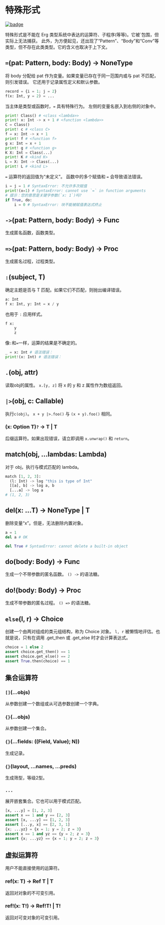 # 特殊形式

[![badge](https://img.shields.io/endpoint.svg?url=https%3A%2F%2Fgezf7g7pd5.execute-api.ap-northeast-1.amazonaws.com%2Fdefault%2Fsource_up_to_date%3Fowner%3Derg-lang%26repos%3Derg%26ref%3Dmain%26path%3Ddoc/EN/API/special.md%26commit_hash%3D06f8edc9e2c0cee34f6396fd7c64ec834ffb5352)](https://gezf7g7pd5.execute-api.ap-northeast-1.amazonaws.com/default/source_up_to_date?owner=erg-lang&repos=erg&ref=main&path=doc/EN/API/special.md&commit_hash=06f8edc9e2c0cee34f6396fd7c64ec834ffb5352)

特殊形式是不能在 Erg 类型系统中表达的运算符、子程序(等等)。它被`包围，但实际上无法捕获。
此外，为方便起见，还出现了“Pattern”、“Body”和“Conv”等类型，但不存在此类类型。它的含义也取决于上下文。

## `=`(pat: Pattern, body: Body) -> NoneType

将 body 分配给 pat 作为变量。如果变量已存在于同一范围内或与 pat 不匹配，则引发错误。
它还用于记录属性定义和默认参数。

```python
record = {i = 1; j = 2}
f(x: Int, y = 2) = ...
```

当主体是类型或函数时，`=` 具有特殊行为。
左侧的变量名嵌入到右侧的对象中。

```python
print! Class() # <class <lambda>>
print! x: Int -> x + 1 # <function <lambda>>
C = Class()
print! c # <class C>
f = x: Int -> x + 1
print! f # <function f>
g x: Int = x + 1
print! g # <function g>
K X: Int = Class(...)
print! K # <kind K>
L = X: Int -> Class(...)
print! L # <kind L>
```

`=` 运算符的返回值为“未定义”。
函数中的多个赋值和 `=` 会导致语法错误。

```python
i = j = 1 # SyntaxError: 不允许多次赋值
print!(x=1) # SyntaxError: cannot use `=` in function arguments
# 提示：您的意思是关键字参数(`x: 1`)吗?
if True, do:
    i = 0 # SyntaxError: 块不能被赋值表达式终止
```

## `->`(pat: Pattern, body: Body) -> Func

生成匿名函数，函数类型。

## `=>`(pat: Pattern, body: Body) -> Proc

生成匿名过程，过程类型。

## `:`(subject, T)

确定主题是否与 T 匹配。如果它们不匹配，则抛出编译错误。

```python
a: Int
f x: Int, y: Int = x / y
```

也用于 `:` 应用样式。

```python
f x:
    y
    z
```

像`:`和`=`一样，运算的结果是不确定的。

```python
_ = x: Int # 语法错误：
print!(x: Int) # 语法错误：
```

## `.`(obj, attr)

读取obj的属性。
`x.[y, z]` 将 x 的 y 和 z 属性作为数组返回。

## `|>`(obj, c: Callable)

执行`c(obj)`。 `x + y |>.foo()` 与 `(x + y).foo()` 相同。

### (x: Option T)`?` -> T | T 

后缀运算符。如果出现错误，请立即调用 `x.unwrap()` 和 `return`。

## match(obj, ...lambdas: Lambda)

对于 obj，执行与模式匹配的 lambda。

```python
match [1, 2, 3]:
  (l: Int) -> log "this is type of Int"
  [[a], b] -> log a, b
  [...a] -> log a
# (1, 2, 3)
```

## del(x: ...T) -> NoneType | T

删除变量“x”。但是，无法删除内置对象。

```python
a = 1
del a # OK

del True # SyntaxError: cannot delete a built-in object
```

## do(body: Body) -> Func

生成一个不带参数的匿名函数。 `() ->` 的语法糖。

## do!(body: Body) -> Proc

生成不带参数的匿名过程。 `() =>` 的语法糖。

## `else`(l, r) -> Choice

创建一个由两对组成的类元组结构，称为 Choice 对象。
`l, r` 被懒惰地评估。也就是说，只有在调用 .get_then 或 .get_else 时才会计算表达式。

```python
choice = 1 else 2
assert choice.get_then() == 1
assert choice.get_else() == 2
assert True.then(choice) == 1
```

## 集合运算符

### `[]`(...objs)

从参数创建一个数组或从可选参数创建一个字典。

### `{}`(...objs)

从参数创建一个集合。

### `{}`(...fields: ((Field, Value); N))

生成记录。

### `{}`(layout, ...names, ...preds)

生成筛型，等级2型。

### `...`

展开嵌套集合。它也可以用于模式匹配。

```python
[x, ...y] = [1, 2, 3]
assert x == 1 and y == [2, 3]
assert [x, ...y] == [1, 2, 3]
assert [...y, x] == [2, 3, 1]
{x; ...yz} = {x = 1; y = 2; z = 3}
assert x == 1 and yz == {y = 2; z = 3}
assert {x; ...yz} == {x = 1; y = 2; z = 3}
```

## 虚拟运算符

用户不能直接使用的运算符。

### ref(x: T) -> Ref T | T

返回对对象的不可变引用。

### ref!(x: T!) -> Ref!T! | T!

返回对可变对象的可变引用。